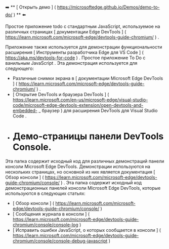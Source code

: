➡️ ** [ Открыть демо ] ( https://microsoftedge.github.io/Demos/demo-to-do/ ) ** ⬅️

Простое приложение todo с стандартным JavaScript, используемое на различных страницах [ документации Edge DevTools ] ( https://learn.microsoft.com/microsoft-edge/devtools-guide-chromium/ ) .

Приложение также используется для демонстрации функциональности расширения [ Инструменты разработчика Edge для VS Code ] ( https://aka.ms/devtools-for-code )  .
Простое приложение To Do с ванильным JavaScript . Эта демонстрация используется для следующего:
*   Различные снимки экрана в [ документации Microsoft Edge DevTools ] ( https://learn.microsoft.com/microsoft-edge/devtools-guide-chromium/ ) .
* [ Открытие DevTools и браузера DevTools ] ( https://learn.microsoft.com/en-us/microsoft-edge/visual-studio-code/microsoft-edge-devtools-extension/open-devtools-and-embedded- _ браузер ) для расширения DevTools для Visual Studio Code .
* # Демо-страницы панели DevTools Console.

Эта папка содержит исходный код для различных демонстраций панели консоли Microsoft Edge DevTools. Демонстрации используются на нескольких страницах, но основной из них является документация [ Обзор консоли ] ( https://learn.microsoft.com/microsoft-edge/devtools-guide-chromium/console/ ) .
Эта папка содержит исходный код демонстрационных панелей консоли Microsoft Edge DevTools, которые используются в следующих статьях:
*  [ Обзор консоли ] ( https://learn.microsoft.com/microsoft-edge/devtools-guide-chromium/console/ )
*  [ Сообщения журнала в консоли ] ( https://learn.microsoft.com/microsoft-edge/devtools-guide-chromium/console/console-log )
*  [ Исправить ошибки JavaScript, о которых сообщается в консоли ] ( https://learn.microsoft.com/microsoft-edge/devtools-guide-chromium/console/console-debug-javascript )
  

